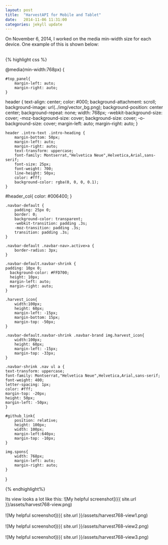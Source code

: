 ```yaml
---
layout: post
title:  "HarvestAPI for Mobile and Tablet"
date:   2014-11-06 11:31:00
categories: jekyll update
---
```


On November 6, 2014, I worked on the media min-width size for each device. One example of this is shown below:
<br/><br/>

{% highlight css %}

@media(min-width:768px) {
	
	#top_panel{
		margin-left: auto;
		margin-right: auto;
	}
   
   header {
   	text-align: center;
    	color: #000;
    	background-attachment: scroll;
    	background-image: url(../img/vector_bg.png);
    	background-position: center center;
    	background-repeat: none;
		width: 768px;
    	-webkit-background-size: cover;
    	-moz-background-size: cover;
    	background-size: cover;
    	-o-background-size: cover;
    	margin-left: auto;
    	margin-right: auto;
	}
	
	header .intro-text .intro-heading {
        margin-bottom: 50px;
        margin-left: auto;
        margin-right: auto;
        text-transform: uppercase;
        font-family: Montserrat,"Helvetica Neue",Helvetica,Arial,sans-serif;
        font-size: 25px;
        font-weight: 700;
        line-height: 50px;
        color: #fff;
        background-color: rgba(0, 0, 0, 0.1); 
	}
   
    
   #header_col{
		color: #006400;
	}
	
	.navbar-default {
        padding: 25px 0;
        border: 0;
        background-color: transparent;
        -webkit-transition: padding .3s;
        -moz-transition: padding .3s;
        transition: padding .3s;
	}
    
	.navbar-default .navbar-nav>.active>a {
		border-radius: 3px;
 	}

	.navbar-default.navbar-shrink {
   	padding: 10px 0;
      background-color: #FFD700;	
      height: 10px;
      margin-left: auto;
      margin-right: auto;
	}
	
	.harvest_icon{
		width:100px;
		height: 60px;
		margin-left: -15px;
		margin-bottom: 15px;
		margin-top: -50px;	
	}
	
	.navbar-default.navbar-shrink .navbar-brand img.harvest_icon{
		width:100px;
		height: 60px;
		margin-left: -15px;
		margin-top: -33px;
	}
    
	.navbar-shrink .nav ul a {
   	text-transform: uppercase;
   	font-family: Montserrat,"Helvetica Neue",Helvetica,Arial,sans-serif;
   	font-weight: 400;
   	letter-spacing: 1px;
   	color: #fff;
   	margin-top: -20px;
   	height: 50px;
   	margin-left: -50px;
	}
    
	#github_link{
		position: relative;
		height: 100px;
		width: 100px;
		margin-left:640px;
		margin-top: -10px;
	} 
	
	img.spons{
		width: 768px;
		margin-left: auto;
    	margin-right: auto;	
	}

}

{% endhighlight%}

Its view looks a lot like this:
![My helpful screenshot]({{ site.url }}/assets/harvest768-view.png)
<br/><br/>
![My helpful screenshot]({{ site.url }}/assets/harvest768-view1.png)
<br/><br/>
![My helpful screenshot]({{ site.url }}/assets/harvest768-view2.png)
<br/><br/>
![My helpful screenshot]({{ site.url }}/assets/harvest768-view3.png)